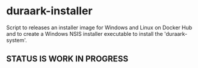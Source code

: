 # duraark-installer

Script to releases an installer image for Windows and Linux on Docker Hub and to create a Windows NSIS installer executable to install the 'duraark-system'.

## STATUS IS WORK IN PROGRESS
